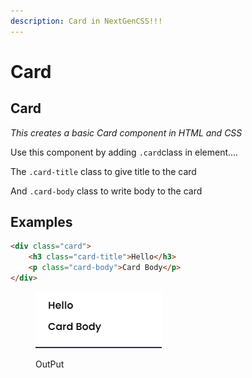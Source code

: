 ```yaml
---
description: Card in NextGenCSS!!!
---
```


# Card

## Card

_This creates a basic Card component in HTML and CSS_



Use this component by adding `.card`class in element....&#x20;

The `.card-title` class to give title to the card

And `.card-body` class to write body to the card





## Examples

```html
<div class="card">
    <h3 class="card-title">Hello</h3>
    <p class="card-body">Card Body</p>
</div>
```

<figure><img src="../.gitbook/assets/img5.png" alt=""><figcaption><p>OutPut</p></figcaption></figure>
